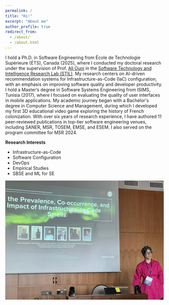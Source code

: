 ```yaml
---
permalink: /
title: "Hi!"
excerpt: "About me"
author_profile: true
redirect_from: 
  - /about/
  - /about.html
---
```


I hold a Ph.D. in Software Engineering from École de Technologie Supérieure (ÉTS), Canada (2025), where I conducted my doctoral research under the supervision of Prof. [Ali Ouni](https://www.etsmtl.ca/en/research/professors/aouni/) in the [Software Technology and Intelligence Research Lab (STIL)](https://stilab-ets.github.io). My research centers on AI-driven recommendation systems for Infrastructure-as-Code (IaC) configuration, with an emphasis on improving software quality and developer productivity. I hold a Master’s degree in Software Systems Engineering from ISIMS, Tunisia (2017), where I focused on evaluating the quality of user interfaces in mobile applications. My academic journey began with a Bachelor's degree in Computer Science and Management, during which I developed my first 3D educational video game exploring the history of French colonization. With over six years of research experience, I have authored 11 peer-reviewed publications in top-tier software engineering venues, including SANER, MSR, TOSEM, EMSE, and ESEM. I also served on the program committee for MSR 2024.

**Research Interests**
- Infrastructure-as-Code
- Software Configuration
- DevOps
- Empirical Studies
- SBSE and ML for SE


  
![SANER 2024 in Rovaniemi, Finland](images/Conference.png)
